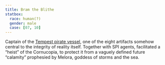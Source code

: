 ```yaml
---
title: Bram the Blithe
statbox:
  race: human(?)
  gender: male
  case: [07, 10]
---
```


Captain of the [Tempest pirate vessel](../reliquaries/tempest), one of the eight artifacts somehow central to the integrity of reality itself. Together with SPI agents, facilitated a “heist” of the Cornucopia, to protect it from a vaguely defined future “calamity” prophesied by Melora, goddess of storms and the sea.
